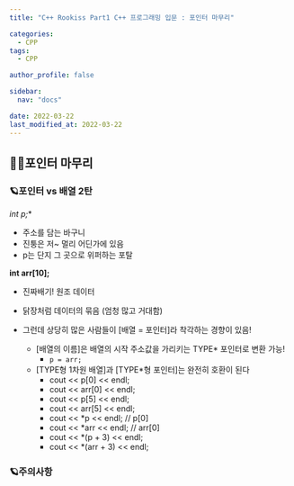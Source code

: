 ```yaml
---
title: "C++ Rookiss Part1 C++ 프로그래밍 입문 : 포인터 마무리"

categories:
  - CPP
tags:
  - CPP

author_profile: false

sidebar:
  nav: "docs"

date: 2022-03-22
last_modified_at: 2022-03-22
---
```



## 🙇‍♀️포인터 마무리


### 🪐포인터 vs 배열 2탄


**int* p;**
* 주소를 담는 바구니
* 진퉁은 저~ 멀리 어딘가에 있음
* p는 단지 그 곳으로 위퍼하는 포탈


**int arr[10];**
* 진짜배기! 원조 데이터
* 닭장처럼 데이터의 묶음 (엄청 많고 거대함)


* 그런데 상당히 많은 사람들이 [배열 = 포인터]라 착각하는 경향이 있음!
    - [배열의 이름]은 배열의 시작 주소값을 가리키는 TYPE* 포인터로 변환 가능!
        * `p = arr;`
    - [TYPE형 1차원 배열]과 [TYPE*형 포인터]는 완전히 호환이 된다
        * cout << p[0] << endl;
        * cout << arr[0] << endl;
        * cout << p[5] << endl;
        * cout << arr[5] << endl;
        * cout << *p << endl; // p[0]
        * cout << *arr << endl; // arr[0]
        * cout << *(p + 3) << endl;
        * cout << *(arr + 3) << endl;


### 🪐주의사항